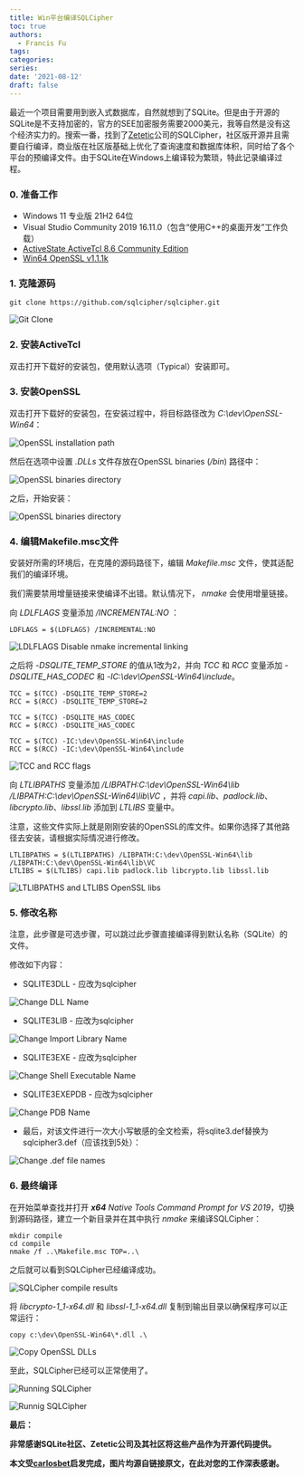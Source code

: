 ```yaml
---
title: Win平台编译SQLCipher
toc: true
authors:
  - Francis Fu
tags:
categories:
series:
date: '2021-08-12'
draft: false
---
```


最近一个项目需要用到嵌入式数据库，自然就想到了SQLite。但是由于开源的SQLite是不支持加密的，官方的SEE加密服务需要2000美元，我等自然是没有这个经济实力的。搜索一番，找到了[Zetetic](/images/Win平台编译SQLCipher/https://www.zetetic.net/)公司的SQLCipher，社区版开源并且需要自行编译，商业版在社区版基础上优化了查询速度和数据库体积，同时给了各个平台的预编译文件。由于SQLite在Windows上编译较为繁琐，特此记录编译过程。

<!--more-->

### 0. 准备工作

* Windows 11 专业版 21H2 64位
* Visual Studio Community 2019 16.11.0（包含“使用C++的桌面开发”工作负载）
* [ActiveState ActiveTcl 8.6 Community Edition](/images/Win平台编译SQLCipher/https://www.activestate.com/products/tcl/downloads/)
* [Win64 OpenSSL v1.1.1k](/images/Win平台编译SQLCipher/https://slproweb.com/products/Win32OpenSSL.html)

### 1. 克隆源码

```
git clone https://github.com/sqlcipher/sqlcipher.git
```

![Git Clone](/images/Win平台编译SQLCipher//images/Win平台编译SQLCipher/GitClone.png)


### 2. 安装ActiveTcl

双击打开下载好的安装包，使用默认选项（Typical）安装即可。

### 3. 安装OpenSSL

双击打开下载好的安装包，在安装过程中，将目标路径改为 _C:\\dev\\OpenSSL-Win64_：

![OpenSSL installation path](/images/Win平台编译SQLCipher/OpenSSL_ChangeDir.png)

然后在选项中设置 _.DLLs_ 文件存放在OpenSSL binaries (_/bin_) 路径中：

![OpenSSL binaries directory](/images/Win平台编译SQLCipher/OpenSSL_BinariesDirectory.png)

之后，开始安装：

![OpenSSL binaries directory](/images/Win平台编译SQLCipher/OpenSSL_Ready2Install.png)

### 4. 编辑Makefile.msc文件

安装好所需的环境后，在克隆的源码路径下，编辑 _Makefile.msc_ 文件，使其适配我们的编译环境。

我们需要禁用增量链接来使编译不出错。默认情况下， _nmake_ 会使用增量链接。

向 _LDLFLAGS_ 变量添加 _/INCREMENTAL:NO_ ：

```
LDFLAGS = $(LDFLAGS) /INCREMENTAL:NO
```

![LDLFLAGS Disable nmake incremental linking](/images/Win平台编译SQLCipher/DisableIncrementalLinking.png)


之后将 _\-DSQLITE\_TEMP\_STORE_ 的值从1改为2，并向 _TCC_ 和 _RCC_ 变量添加 _\-DSQLITE\_HAS\_CODEC_ 和 _\-IC:\\dev\\OpenSSL\-Win64\\include_。

```
TCC = $(TCC) -DSQLITE_TEMP_STORE=2
RCC = $(RCC) -DSQLITE_TEMP_STORE=2

TCC = $(TCC) -DSQLITE_HAS_CODEC
RCC = $(RCC) -DSQLITE_HAS_CODEC

TCC = $(TCC) -IC:\dev\OpenSSL-Win64\include
RCC = $(RCC) -IC:\dev\OpenSSL-Win64\include
```

![TCC and RCC flags](/images/Win平台编译SQLCipher/TCC_RCC_Flags.png)

向 _LTLIBPATHS_ 变量添加 _/LIBPATH:C:\dev\OpenSSL-Win64\lib /LIBPATH:C:\dev\OpenSSL-Win64\lib\VC_ ，并将 _capi.lib_、_padlock.lib_、_libcrypto.lib_、_libssl.lib_ 添加到 _LTLIBS_ 变量中。

注意，这些文件实际上就是刚刚安装的OpenSSL的库文件。如果你选择了其他路径去安装，请根据实际情况进行修改。

```
LTLIBPATHS = $(LTLIBPATHS) /LIBPATH:C:\dev\OpenSSL-Win64\lib /LIBPATH:C:\dev\OpenSSL-Win64\lib\VC
LTLIBS = $(LTLIBS) capi.lib padlock.lib libcrypto.lib libssl.lib
```

![LTLIBPATHS and LTLIBS OpenSSL libs](/images/Win平台编译SQLCipher/OpenSSL_Libs.png)

### 5. 修改名称

注意，此步骤是可选步骤，可以跳过此步骤直接编译得到默认名称（SQLite）的文件。

修改如下内容：

* SQLITE3DLL - 应改为sqlcipher

![Change DLL Name](/images/Win平台编译SQLCipher/Change_DLL_Name.png)

* SQLITE3LIB - 应改为sqlcipher

![Change Import Library Name](/images/Win平台编译SQLCipher/Change_Lib_Name.png)

* SQLITE3EXE - 应改为sqlcipher

![Change Shell Executable Name](/images/Win平台编译SQLCipher/Change_EXE_Name.png)

* SQLITE3EXEPDB - 应改为sqlcipher

![Change PDB Name](/images/Win平台编译SQLCipher/Change_PDB_Name.png)

* 最后，对该文件进行一次大小写敏感的全文检索，将sqlite3.def替换为sqlcipher3.def（应该找到5处）：

![Change .def file names](/images/Win平台编译SQLCipher/Change_DEFs.png)

### 6. 最终编译

在开始菜单查找并打开 _**x64** Native Tools Command Prompt for VS 2019_，切换到源码路径，建立一个新目录并在其中执行 _nmake_ 来编译SQLCipher：

```
mkdir compile
cd compile
nmake /f ..\Makefile.msc TOP=..\
```

之后就可以看到SQLCipher已经编译成功。 

![SQLCipher compile results](/images/Win平台编译SQLCipher/SQLCipherCompiled.png)

将 _libcrypto-1\_1-x64.dll_ 和 _libssl-1\_1-x64.dll_ 复制到输出目录以确保程序可以正常运行：

```
copy c:\dev\OpenSSL-Win64\*.dll .\
```

![Copy OpenSSL DLLs](/images/Win平台编译SQLCipher/Copy_OpenSSL_DLLs.png)

至此，SQLCipher已经可以正常使用了。

![Running SQLCipher](/images/Win平台编译SQLCipher/SQLCipherRunning.png)

![Runnig SQLCipher](/images/Win平台编译SQLCipher/Export.png)


**最后：**

**非常感谢SQLite社区、Zetetic公司及其社区将这些产品作为开源代码提供。**

**本文受[carlosbet](/images/Win平台编译SQLCipher/https://github.com/carlosbet/sqlcipher/wiki/Compiling)启发完成，图片均源自链接原文，在此对您的工作深表感谢。**